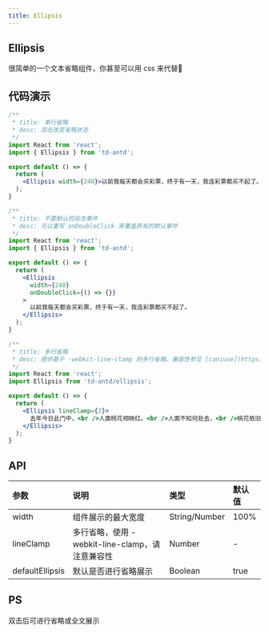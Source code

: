 ```yaml
---
title: Ellipsis
---
```


## Ellipsis

很简单的一个文本省略组件，你甚至可以用 css 来代替🐶

## 代码演示

```jsx
/**
 * title: 单行省略
 * desc: 双击改变省略状态
 */
import React from 'react';
import { Ellipsis } from 'td-antd';

export default () => {
  return (
    <Ellipsis width={240}>以前我每天都会买彩票，终于有一天，我连彩票都买不起了。</Ellipsis>
  );
}
```

```jsx
/**
 * title: 不要默认的双击事件
 * desc: 可以重写 onDoubleClick 来覆盖原有的默认事件
 */
import React from 'react';
import { Ellipsis } from 'td-antd';

export default () => {
  return (
    <Ellipsis
      width={240}
      onDoubleClick={() => {}}
    >
      以前我每天都会买彩票，终于有一天，我连彩票都买不起了。
    </Ellipsis>
  );
}
```

```jsx
/**
 * title: 多行省略
 * desc: 提供基于 -webkit-line-clamp 的多行省略。兼容性参见 [caniuse](https://caniuse.com/?search=line-clamp)。
 */
import React from 'react';
import Ellipsis from 'td-antd/ellipsis';

export default () => {
  return (
    <Ellipsis lineClamp={2}>
      去年今日此门中，<br />人面桃花相映红。<br />人面不知何处去，<br />桃花依旧笑春风。
    </Ellipsis>
  );
}
```

## API

|参数|说明|类型|默认值|
|:--|:--|:--|:--|
|width|组件展示的最大宽度|String/Number|100%|
|lineClamp|多行省略，使用 -webkit-line-clamp，请注意兼容性|Number|-|
|defaultEllipsis|默认是否进行省略展示|Boolean|true|

## PS

双击后可进行省略或全文展示
